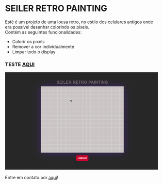 # SEILER RETRO PAINTING

<p>Esté é um projeto de uma lousa retro, no estilo dos celulares antigos onde era possível desenhar colorindo os pixels. </br>
Contém as seguintes funcionalidades:</p>

<ul>
    <li>Colorir os pixels</li>
    <li>Remover a cor individualmente</li>
    <li>Limpar todo o display</li>
</ul>

<h3>TESTE <a href="https://seiler-emerson.github.io/initial_projects/retro_painting/" target="_blank">AQUI</a></h3>
<img src="github/retroPainting.gif" alt="Demonstração Calculadora">

<p>Entre em contato por <a href="https://www.linkedin.com/in/seileremerson/" target="_blank">aqui</a>!</p>
 
